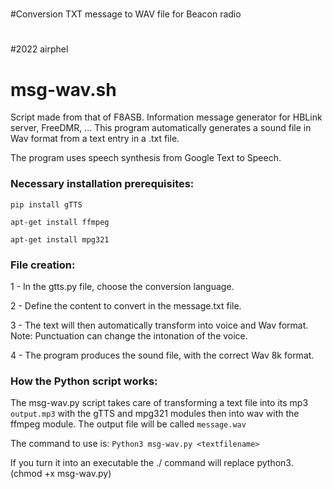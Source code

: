 #
#Conversion TXT message to WAV file for Beacon radio
#
#2022 airphel
#
# msg-wav.sh
Script made from that of F8ASB.
Information message generator for HBLink server, FreeDMR, ...
This program automatically generates a sound file in Wav format from a text entry in a .txt file.

The program uses speech synthesis from Google Text to Speech.
 
### Necessary installation prerequisites:

`pip install gTTS`

`apt-get install ffmpeg`

`apt-get install mpg321`


### File creation:

1 - In the gtts.py file, choose the conversion language.

2 - Define the content to convert in the message.txt file.

3 - The text will then automatically transform into voice and Wav format.
Note: Punctuation can change the intonation of the voice.

4 - The program produces the sound file, with the correct Wav 8k format.


### How the Python script works:

The msg-wav.py script takes care of transforming a text file into its mp3 `output.mp3` with the gTTS and mpg321 modules then into wav with the ffmpeg module.
The output file will be called `message.wav`

The command to use is:
`Python3 msg-wav.py <textfilename>`

If you turn it into an executable the ./ command will replace python3.
(chmod +x msg-wav.py)
